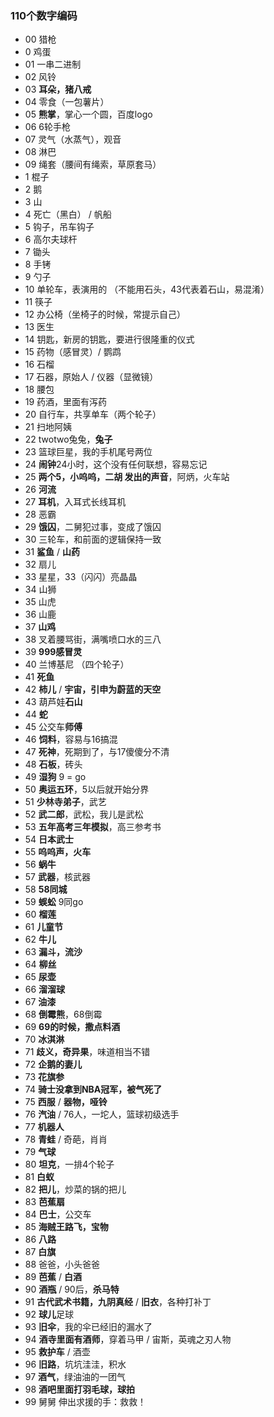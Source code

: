 ### 110个数字编码
- 00 猎枪
-  0 鸡蛋
- 01 一串二进制
- 02 风铃
- 03 **耳朵，猪八戒**
- 04 零食（一包薯片）
- 05 **熊掌**，掌心一个圆，百度logo
- 06 6轮手枪
- 07 灵气（水蒸气），观音
- 08 淋巴
- 09 绳套（腰间有绳索，草原套马）
-  1 棍子
-  2 鹅
-  3 山
-  4 死亡（黑白） / 帆船
-  5 钩子，吊车钩子
-  6 高尔夫球杆
-  7 锄头
-  8 手铐
-  9 勺子
- 10 单轮车，表演用的 （不能用石头，43代表着石山，易混淆）
- 11 筷子
- 12 办公椅（坐椅子的时候，常提示自己）
- 13 医生
- 14 钥匙，新房的钥匙，要进行很隆重的仪式
- 15 药物（感冒灵）/ 鹦鹉
- 16 石榴
- 17 石器，原始人 / 仪器（显微镜）
- 18 腰包
- 19 药酒，里面有泻药
- 20 自行车，共享单车（两个轮子）
- 21 扫地阿姨
- 22 twotwo兔兔，**兔子**
- 23 篮球巨星，我的手机尾号两位
- 24 **闹钟**24小时，这个没有任何联想，容易忘记
- 25 **两个5，小呜呜，二胡 发出的声音**，阿炳，火车站
- 26 **河流**
- 27 **耳机**，入耳式长线耳机
- 28 恶霸
- 29 **饿囚**，二舅犯过事，变成了饿囚
- 30 三轮车，和前面的逻辑保持一致
- 31 **鲨鱼** / **山药**
- 32 扇儿
- 33 星星，33（闪闪）亮晶晶
- 34 山狮
- 35 山虎
- 36 山鹿
- 37 **山鸡**
- 38 叉着腰骂街，满嘴喷口水的三八
- 39 **999感冒灵**
- 40 兰博基尼 （四个轮子）
- 41 **死鱼**
- 42 **柿儿** / **宇宙，引申为蔚蓝的天空**
- 43 葫芦娃**石山**
- 44 **蛇**
- 45 公交车**师傅**
- 46 **饲料**，容易与16搞混
- 47 **死神**，死期到了，与17傻傻分不清
- 48 **石板**，砖头
- 49 **湿狗** 9 = go
- 50 **奥运五环**，5以后就开始分界
- 51 **少林寺弟子**，武艺
- 52 **武二郎**，武松，我儿是武松
- 53 **五年高考三年模拟**，高三参考书
- 54 **日本武士**
- 55 **呜呜声，火车**
- 56 **蜗牛**
- 57 **武器**，核武器
- 58 **58同城**
- 59 **蜈蚣** 9同go
- 60 **榴莲**
- 61 **儿童节**
- 62 **牛儿**
- 63 **漏斗，流沙**
- 64 **柳丝**
- 65 **尿壶**
- 66 **溜溜球**
- 67 **油漆**
- 68 **倒霉熊**，68倒霉
- 69 **69的时候，撒点料酒**
- 70 **冰淇淋**
- 71 **歧义，奇异果**，味道相当不错
- 72 **企鹅的妻儿**
- 73 **花旗参**
- 74 **骑士没拿到NBA冠军，被气死了**
- 75 **西服** / **器物，哑铃**
- 76 **汽油** / 76人，一坨人，篮球初级选手
- 77 **机器人**
- 78 **青蛙** / 奇葩，肖肖
- 79 **气球**
- 80 **坦克**，一排4个轮子
- 81 **白蚁**
- 82 **把儿**，炒菜的锅的把儿
- 83 **芭蕉扇**
- 84 **巴士**，公交车
- 85 **海贼王路飞，宝物**
- 86 **八路**
- 87 **白旗**
- 88 爸爸，小头爸爸
- 89 **芭蕉** / **白酒**
- 90 **酒瓶** / 90后，**杀马特**
- 91 **古代武术书籍，九阴真经** / **旧衣**，各种打补丁
- 92 **球儿**足球
- 93 **旧伞**，我的伞已经旧的漏水了
- 94 **酒寺里面有酒师**，穿着马甲 / 宙斯，英魂之刃人物
- 95 **救护车** / 酒壶
- 96 **旧路**，坑坑洼洼，积水
- 97 **酒气**，绿油油的一团气
- 98 **酒吧里面打羽毛球，球拍**
- 99 舅舅 伸出求援的手：救救！